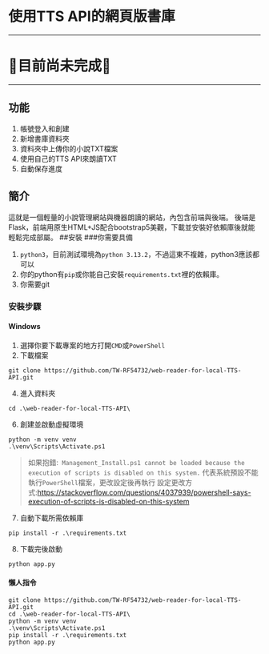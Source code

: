 # 使用TTS API的網頁版書庫
---
# 🚧目前尚未完成🚧
---
## 功能
1. 帳號登入和創建
2. 新增書庫資料夾
3. 資料夾中上傳你的小說TXT檔案
4. 使用自己的TTS API來朗讀TXT
5. 自動保存進度

## 簡介
這就是一個輕量的小說管理網站與機器朗讀的網站，內包含前端與後端。
後端是Flask，前端用原生HTML+JS配合bootstrap5美觀，下載並安裝好依賴庫後就能輕鬆完成部屬。
##安裝
###你需要具備
1. `python3`，目前測試環境為`python 3.13.2`，不過這東不複雜，python3應該都可以
2. 你的python有`pip`或你能自己安裝`requirements.txt`裡的依賴庫。
3. 你需要git

### 安裝步驟

#### Windows

1. 選擇你要下載專案的地方打開`CMD`或`PowerShell`
2. 下載檔案
```
git clone https://github.com/TW-RF54732/web-reader-for-local-TTS-API.git
```
4. 進入資料夾
```
cd .\web-reader-for-local-TTS-API\
```
6. 創建並啟動虛擬環境
```
python -m venv venv
.\venv\Scripts\Activate.ps1
```
>如果抱錯:`
>Management_Install.ps1 cannot be loaded because the execution of scripts is disabled on this system.`
>代表系統預設不能執行`PowerShell`檔案，更改設定後再執行
>設定更改方式:https://stackoverflow.com/questions/4037939/powershell-says-execution-of-scripts-is-disabled-on-this-system
7. 自動下載所需依賴庫
```
pip install -r .\requirements.txt
```
8. 下載完後啟動
```
python app.py
```
#### 懶人指令
```
git clone https://github.com/TW-RF54732/web-reader-for-local-TTS-API.git
cd .\web-reader-for-local-TTS-API\
python -m venv venv
.\venv\Scripts\Activate.ps1
pip install -r .\requirements.txt
python app.py
```
